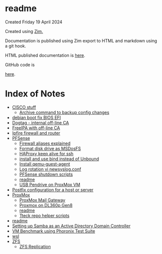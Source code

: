 # readme
Created Friday 19 April 2024

Created using [Zim.](https://zim-wiki.org/)

Documentation is published using Zim export to HTML and markdown using a git hook.

HTML published documentation is [here](https://jmedin1965.github.io/Notes/index.html).

GitHub code is

 [here](https://github.com/jmedin1965/Notes).


# Index of Notes

* [CISCO stuff](./CISCO_stuff.md)
	* [Archive command to backup config changes](./CISCO_stuff/Archive_command_to_backup_config_changes.md)
* [debian boot fix BIOS EFI](./debian_boot_fix_BIOS_EFI.md)
* [Dogtag - internal off-line CA](./Dogtag_-_internal_off-line_CA.md)
* [FreeIPA with off-line CA](./FreeIPA_with_off-line_CA.md)
* [Ipfire firewall and router](./Ipfire_firewall_and_router.md)
* [PFSense](./PFSense.md)
	* [Firewall aliases explained](./PFSense/Firewall_aliases_explained.md)
	* [Format disk drive as MSDosFS](./PFSense/Format_disk_drive_as_MSDosFS.md)
	* [HAProxy keep alive for ssh](./PFSense/HAProxy_keep_alive_for_ssh.md)
	* [install and use bind instead of Unbound](./PFSense/install_and_use_bind_instead_of_Unbound.md)
	* [Install qemu-guest-agent](./PFSense/Install_qemu-guest-agent.md)
	* [Log rotation vi newsyslog.conf](./PFSense/Log_rotation_vi_newsyslog.conf.md)
	* [PFSense shutdown scripts](./PFSense/PFSense_shutdown_scripts.md)
	* [readme](./PFSense/readme.md)
	* [USB Pendrive on ProxMox VM](./PFSense/USB_Pendrive_on_ProxMox_VM.md)
* [Postfix configuration for a host or server](./Postfix_configuration_for_a_host_or_server.md)
* [ProxMox](./ProxMox.md)
	* [ProxMox Mail Gateway](./ProxMox/ProxMox_Mail_Gateway.md)
	* [Proxmox on DL360p Gen8](./ProxMox/Proxmox_on_DL360p_Gen8.md)
	* [readme](./ProxMox/readme.md)
	* [Tteck repo helper scripts](./ProxMox/Tteck_repo_helper_scripts.md)
* [readme](./readme.md)
* [Setting up Samba as an Active Directory Domain Controller](./Setting_up_Samba_as_an_Active_Directory_Domain_Controller.md)
* [VM Benchmark using Phoronix Test Suite](./VM_Benchmark_using_Phoronix_Test_Suite.md)
* [wsl](./wsl.md)
* [ZFS](./ZFS.md)
	* [ZFS Replication](./ZFS/ZFS_Replication.md)


